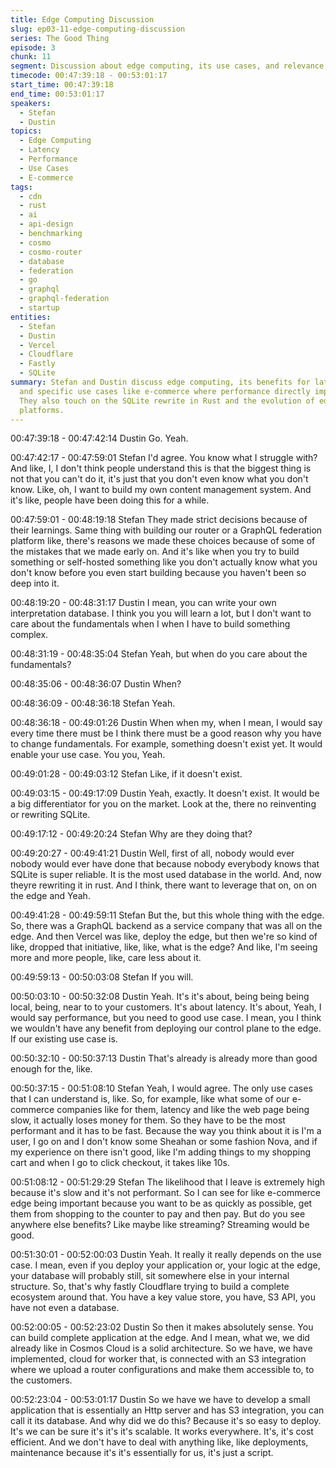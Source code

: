 ```yaml
---
title: Edge Computing Discussion
slug: ep03-11-edge-computing-discussion
series: The Good Thing
episode: 3
chunk: 11
segment: Discussion about edge computing, its use cases, and relevance
timecode: 00:47:39:18 - 00:53:01:17
start_time: 00:47:39:18
end_time: 00:53:01:17
speakers:
  - Stefan
  - Dustin
topics:
  - Edge Computing
  - Latency
  - Performance
  - Use Cases
  - E-commerce
tags:
  - cdn
  - rust
  - ai
  - api-design
  - benchmarking
  - cosmo
  - cosmo-router
  - database
  - federation
  - go
  - graphql
  - graphql-federation
  - startup
entities:
  - Stefan
  - Dustin
  - Vercel
  - Cloudflare
  - Fastly
  - SQLite
summary: Stefan and Dustin discuss edge computing, its benefits for latency and performance,
  and specific use cases like e-commerce where performance directly impacts revenue.
  They also touch on the SQLite rewrite in Rust and the evolution of edge computing
  platforms.
---
```


00:47:39:18 - 00:47:42:14
Dustin
Go. Yeah.

00:47:42:17 - 00:47:59:01
Stefan
I'd agree. You know what I struggle with? And like, I, I don't think people understand this is that
the biggest thing is not that you can't do it, it's just that you don't even know what you don't
know. Like, oh, I want to build my own content management system. And it's like, people have
been doing this for a while.

00:47:59:01 - 00:48:19:18
Stefan
They made strict decisions because of their learnings. Same thing with building our router or a
GraphQL federation platform like, there's reasons we made these choices because of some of
the mistakes that we made early on. And it's like when you try to build something or self-hosted
something like you don't actually know what you don't know before you even start building
because you haven't been so deep into it.

00:48:19:20 - 00:48:31:17
Dustin
I mean, you can write your own interpretation database. I think you you will learn a lot, but I
don't want to care about the fundamentals when I when I have to build something complex.

00:48:31:19 - 00:48:35:04
Stefan
Yeah, but when do you care about the fundamentals?

00:48:35:06 - 00:48:36:07
Dustin
When?

00:48:36:09 - 00:48:36:18
Stefan
Yeah.

00:48:36:18 - 00:49:01:26
Dustin
When when my, when I mean, I would say every time there must be I think there must be a
good reason why you have to change fundamentals. For example, something doesn't exist yet.
It would enable your use case. You you, Yeah.

00:49:01:28 - 00:49:03:12
Stefan
Like, if it doesn't exist.

00:49:03:15 - 00:49:17:09
Dustin
Yeah, exactly. It doesn't exist. It would be a big differentiator for you on the market. Look at the,
there no reinventing or rewriting SQLite.

00:49:17:12 - 00:49:20:24
Stefan
Why are they doing that?

00:49:20:27 - 00:49:41:21
Dustin
Well, first of all, nobody would ever nobody would ever have done that because nobody
everybody knows that SQLite is super reliable. It is the most used database in the world. And,
now theyre rewriting it in rust. And I think, there want to leverage that on, on on the edge and
Yeah.

00:49:41:28 - 00:49:59:11
Stefan
But the, but this whole thing with the edge. So, there was a GraphQL backend as a service
company that was all on the edge. And then Vercel was like, deploy the edge, but then we're so
kind of like, dropped that initiative, like, like, what is the edge? And like, I'm seeing more and
more people, like, care less about it.

00:49:59:13 - 00:50:03:08
Stefan
If you will.

00:50:03:10 - 00:50:32:08
Dustin
Yeah. It's it's about, being being being local, being, near to to your customers. It's about latency.
It's about, Yeah, I would say performance, but you need to good use case. I mean, you I think
we wouldn't have any benefit from deploying our control plane to the edge. If our existing use
case is.

00:50:32:10 - 00:50:37:13
Dustin
That's already is already more than good enough for the, like.

00:50:37:15 - 00:51:08:10
Stefan
Yeah, I would agree. The only use cases that I can understand is, like. So, for example, like
what some of our e-commerce companies like for them, latency and like the web page being
slow, it actually loses money for them. So they have to be the most performant and it has to be
fast. Because the way you think about it is I'm a user, I go on and I don't know some Sheahan or
some fashion Nova, and if my experience on there isn't good, like I'm adding things to my
shopping cart and when I go to click checkout, it takes like 10s.

00:51:08:12 - 00:51:29:29
Stefan
The likelihood that I leave is extremely high because it's slow and it's not performant. So I can
see for like e-commerce edge being important because you want to be as quickly as possible,
get them from shopping to the counter to pay and then pay. But do you see anywhere else
benefits? Like maybe like streaming? Streaming would be good.

00:51:30:01 - 00:52:00:03
Dustin
Yeah. It really it really depends on the use case. I mean, even if you deploy your application or,
your logic at the edge, your database will probably still, sit somewhere else in your internal
structure. So, that's why fastly Cloudflare trying to build a complete ecosystem around that. You
have a key value store, you have, S3 API, you have not even a database.

00:52:00:05 - 00:52:23:02
Dustin
So then it makes absolutely sense. You can build complete application at the edge. And I mean,
what we, we did already like in Cosmos Cloud is a solid architecture. So we have, we have
implemented, cloud for worker that, is connected with an S3 integration where we upload a
router configurations and make them accessible to, to the customers.

00:52:23:04 - 00:53:01:17
Dustin
So we have we have to develop a small application that is essentially an Http server and has S3
integration, you can call it its database. And why did we do this? Because it's so easy to deploy.
It's we can be sure it's it's it's scalable. It works everywhere. It's, it's cost efficient. And we don't
have to deal with anything like, like deployments, maintenance because it's it's essentially for
us, it's just a script. 